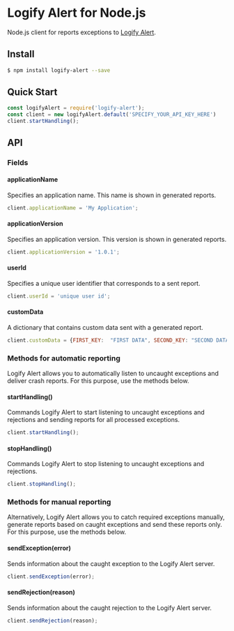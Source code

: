 # Logify Alert for Node.js

Node.js client for reports exceptions to [Logify Alert](https://logify.devexpress.com/).

## Install

```sh
$ npm install logify-alert --save
```

## Quick Start

```javascript
const logifyAlert = require('logify-alert');
const client = new logifyAlert.default('SPECIFY_YOUR_API_KEY_HERE')
client.startHandling();
```

## API

### Fields

#### applicationName

Specifies an application name. This name is shown in generated reports.

```javascript
client.applicationName = 'My Application';
```

#### applicationVersion

Specifies an application version. This version is shown in generated reports. 

```javascript
client.applicationVersion = '1.0.1';
```

#### userId

Specifies a unique user identifier that corresponds to a sent report.

```javascript
client.userId = 'unique user id';
```

#### customData

A dictionary that contains custom data sent with a generated report. 

```javascript
client.customData = {FIRST_KEY:  "FIRST DATA", SECOND_KEY: "SECOND DATA"};
```

### Methods for automatic reporting

Logify Alert allows you to automatically listen to uncaught exceptions and deliver crash reports. For this purpose, use the methods below.

#### startHandling()

Commands Logify Alert to start listening to uncaught exceptions and rejections and sending reports for all processed exceptions. 

```javascript
client.startHandling();
```

#### stopHandling()

Commands Logify Alert to stop listening to uncaught exceptions and rejections. 

```javascript
client.stopHandling();
```

### Methods for manual reporting

Alternatively, Logify Alert allows you to catch required exceptions manually, generate reports based on caught exceptions and send these reports only. For this purpose, use the methods below.

#### sendException(error)

Sends information about the caught exception to the Logify Alert server.

```javascript
client.sendException(error);
```

#### sendRejection(reason)

Sends information about the caught rejection to the Logify Alert server.

```javascript
client.sendRejection(reason);
```
